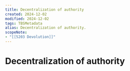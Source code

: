 ```yaml
---
title: Decentralization of authority
created: 2024-12-02
modified: 2024-12-02
tags: TBSMetadata
alias: Decentralization of authority.
scopeNote:
- "[[5203 Devolution]]"
---
```

# Decentralization of authority

